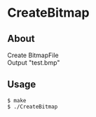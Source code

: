 # CreateBitmap

## About
Create BitmapFile  
Output "test.bmp"

## Usage
```
$ make
$ ./CreateBitmap
```
